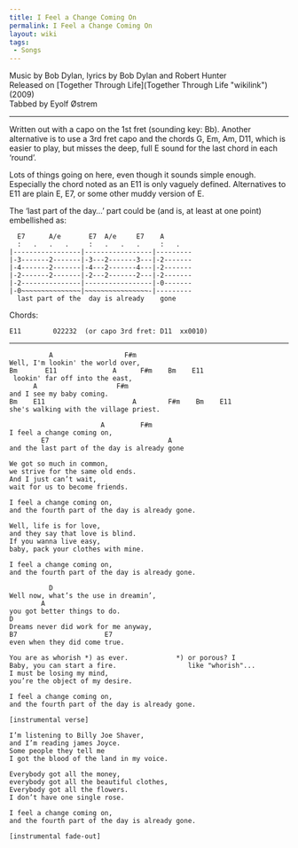 ```yaml
---
title: I Feel a Change Coming On
permalink: I Feel a Change Coming On
layout: wiki
tags:
 - Songs
---
```


Music by Bob Dylan, lyrics by Bob Dylan and Robert Hunter  
Released on [Together Through Life](Together Through Life "wikilink")
(2009)  
Tabbed by Eyolf Østrem

* * * * *

Written out with a capo on the 1st fret (sounding key: Bb). Another
alternative is to use a 3rd fret capo and the chords G, Em, Am, D11,
which is easier to play, but misses the deep, full E sound for the last
chord in each ‘round’.

Lots of things going on here, even though it sounds simple enough.
Especially the chord noted as an E11 is only vaguely defined.
Alternatives to E11 are plain E, E7, or some other muddy version of E.

The ‘last part of the day…’ part could be (and is, at least at one
point) embellished as:

      E7      A/e       E7  A/e     E7    A
      :   .   .   .     :   .   .   .     :   .
    |-----------------|-----------------|---------
    |-3-------2-------|-3---2-------3---|-2-------
    |-4-------2-------|-4---2-------4---|-2-------
    |-2-------2-------|-2---2-------2---|-2-------
    |-2---------------|-----------------|-0-------
    |-0~~~~~~~~~~~~~~~|~~~~~~~~~~~~~~~~-|---------
      last part of the  day is already    gone

Chords:

    E11        022232  (or capo 3rd fret: D11  xx0010)

* * * * *

              A                  F#m
    Well, I'm lookin' the world over,
    Bm       E11              A      F#m    Bm    E11
     lookin' far off into the east,
          A                    F#m
    and I see my baby coming.
    Bm    E11                      A        F#m    Bm    E11
    she's walking with the village priest.

                           A         F#m
    I feel a change coming on,
            E7                              A
    and the last part of the day is already gone

    We got so much in common,
    we strive for the same old ends.
    And I just can’t wait,
    wait for us to become friends.

    I feel a change coming on,
    and the fourth part of the day is already gone.

    Well, life is for love,
    and they say that love is blind.
    If you wanna live easy,
    baby, pack your clothes with mine.

    I feel a change coming on,
    and the fourth part of the day is already gone.

              D
    Well now, what’s the use in dreamin’,
            A
    you got better things to do.
    D
    Dreams never did work for me anyway,
    B7                      E7
    even when they did come true.

    You are as whorish *) as ever.            *) or porous? I
    Baby, you can start a fire.                  like "whorish"...
    I must be losing my mind,
    you’re the object of my desire.

    I feel a change coming on,
    and the fourth part of the day is already gone.

    [instrumental verse]

    I’m listening to Billy Joe Shaver,
    and I’m reading james Joyce.
    Some people they tell me
    I got the blood of the land in my voice.

    Everybody got all the money,
    everybody got all the beautiful clothes,
    Everybody got all the flowers.
    I don’t have one single rose.

    I feel a change coming on,
    and the fourth part of the day is already gone.

    [instrumental fade-out]

